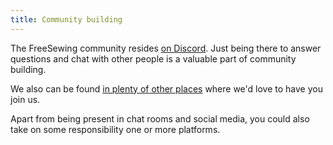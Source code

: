 ```yaml
---
title: Community building
---
```


The FreeSewing community resides [on Discord](https://discord.freesewing.org/). 
Just being there to answer questions and chat with other people is a valuable part of community building.

We also can be found [in plenty of other places](https://freesewing.org/community/where/) where we'd love to have you join us.

Apart from being present in chat rooms and social media, you could also take on some responsibility one or more platforms.

